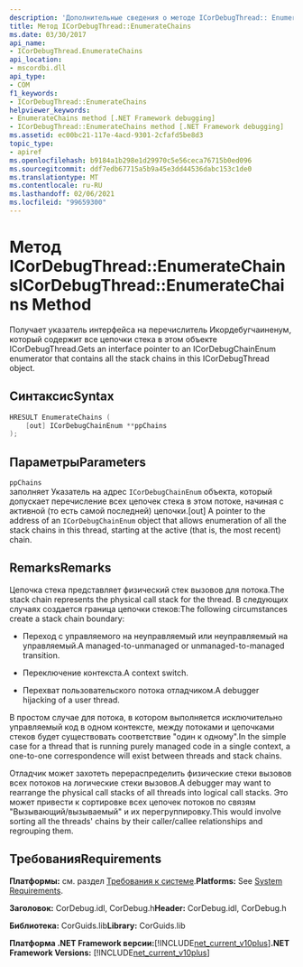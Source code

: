 ```yaml
---
description: 'Дополнительные сведения о методе ICorDebugThread:: EnumerateChains'
title: Метод ICorDebugThread::EnumerateChains
ms.date: 03/30/2017
api_name:
- ICorDebugThread.EnumerateChains
api_location:
- mscordbi.dll
api_type:
- COM
f1_keywords:
- ICorDebugThread::EnumerateChains
helpviewer_keywords:
- EnumerateChains method [.NET Framework debugging]
- ICorDebugThread::EnumerateChains method [.NET Framework debugging]
ms.assetid: ec00bc21-117e-4acd-9301-2cfafd5be8d3
topic_type:
- apiref
ms.openlocfilehash: b9184a1b298e1d29970c5e56ceca76715b0ed096
ms.sourcegitcommit: ddf7edb67715a5b9a45e3dd44536dabc153c1de0
ms.translationtype: MT
ms.contentlocale: ru-RU
ms.lasthandoff: 02/06/2021
ms.locfileid: "99659300"
---
```

# <a name="icordebugthreadenumeratechains-method"></a><span data-ttu-id="1b137-103">Метод ICorDebugThread::EnumerateChains</span><span class="sxs-lookup"><span data-stu-id="1b137-103">ICorDebugThread::EnumerateChains Method</span></span>

<span data-ttu-id="1b137-104">Получает указатель интерфейса на перечислитель Икордебугчаиненум, который содержит все цепочки стека в этом объекте ICorDebugThread.</span><span class="sxs-lookup"><span data-stu-id="1b137-104">Gets an interface pointer to an ICorDebugChainEnum enumerator that contains all the stack chains in this ICorDebugThread object.</span></span>  
  
## <a name="syntax"></a><span data-ttu-id="1b137-105">Синтаксис</span><span class="sxs-lookup"><span data-stu-id="1b137-105">Syntax</span></span>  
  
```cpp  
HRESULT EnumerateChains (  
    [out] ICorDebugChainEnum **ppChains  
);  
```  
  
## <a name="parameters"></a><span data-ttu-id="1b137-106">Параметры</span><span class="sxs-lookup"><span data-stu-id="1b137-106">Parameters</span></span>  

 `ppChains`  
 <span data-ttu-id="1b137-107">заполняет Указатель на адрес `ICorDebugChainEnum` объекта, который допускает перечисление всех цепочек стека в этом потоке, начиная с активной (то есть самой последней) цепочки.</span><span class="sxs-lookup"><span data-stu-id="1b137-107">[out] A pointer to the address of an `ICorDebugChainEnum` object that allows enumeration of all the stack chains in this thread, starting at the active (that is, the most recent) chain.</span></span>  
  
## <a name="remarks"></a><span data-ttu-id="1b137-108">Remarks</span><span class="sxs-lookup"><span data-stu-id="1b137-108">Remarks</span></span>  

 <span data-ttu-id="1b137-109">Цепочка стека представляет физический стек вызовов для потока.</span><span class="sxs-lookup"><span data-stu-id="1b137-109">The stack chain represents the physical call stack for the thread.</span></span> <span data-ttu-id="1b137-110">В следующих случаях создается граница цепочки стеков:</span><span class="sxs-lookup"><span data-stu-id="1b137-110">The following circumstances create a stack chain boundary:</span></span>  
  
- <span data-ttu-id="1b137-111">Переход с управляемого на неуправляемый или неуправляемый на управляемый.</span><span class="sxs-lookup"><span data-stu-id="1b137-111">A managed-to-unmanaged or unmanaged-to-managed transition.</span></span>  
  
- <span data-ttu-id="1b137-112">Переключение контекста.</span><span class="sxs-lookup"><span data-stu-id="1b137-112">A context switch.</span></span>  
  
- <span data-ttu-id="1b137-113">Перехват пользовательского потока отладчиком.</span><span class="sxs-lookup"><span data-stu-id="1b137-113">A debugger hijacking of a user thread.</span></span>  
  
 <span data-ttu-id="1b137-114">В простом случае для потока, в котором выполняется исключительно управляемый код в одном контексте, между потоками и цепочками стеков будет существовать соответствие "один к одному".</span><span class="sxs-lookup"><span data-stu-id="1b137-114">In the simple case for a thread that is running purely managed code in a single context, a one-to-one correspondence will exist between threads and stack chains.</span></span>  
  
 <span data-ttu-id="1b137-115">Отладчик может захотеть перераспределить физические стеки вызовов всех потоков на логические стеки вызовов.</span><span class="sxs-lookup"><span data-stu-id="1b137-115">A debugger may want to rearrange the physical call stacks of all threads into logical call stacks.</span></span> <span data-ttu-id="1b137-116">Это может привести к сортировке всех цепочек потоков по связям "Вызывающий/вызываемый" и их перегруппировку.</span><span class="sxs-lookup"><span data-stu-id="1b137-116">This would involve sorting all the threads' chains by their caller/callee relationships and regrouping them.</span></span>  
  
## <a name="requirements"></a><span data-ttu-id="1b137-117">Требования</span><span class="sxs-lookup"><span data-stu-id="1b137-117">Requirements</span></span>  

 <span data-ttu-id="1b137-118">**Платформы:** см. раздел [Требования к системе](../../get-started/system-requirements.md).</span><span class="sxs-lookup"><span data-stu-id="1b137-118">**Platforms:** See [System Requirements](../../get-started/system-requirements.md).</span></span>  
  
 <span data-ttu-id="1b137-119">**Заголовок:** CorDebug.idl, CorDebug.h</span><span class="sxs-lookup"><span data-stu-id="1b137-119">**Header:** CorDebug.idl, CorDebug.h</span></span>  
  
 <span data-ttu-id="1b137-120">**Библиотека:** CorGuids.lib</span><span class="sxs-lookup"><span data-stu-id="1b137-120">**Library:** CorGuids.lib</span></span>  
  
 <span data-ttu-id="1b137-121">**Платформа .NET Framework версии:**[!INCLUDE[net_current_v10plus](../../../../includes/net-current-v10plus-md.md)]</span><span class="sxs-lookup"><span data-stu-id="1b137-121">**.NET Framework Versions:** [!INCLUDE[net_current_v10plus](../../../../includes/net-current-v10plus-md.md)]</span></span>
